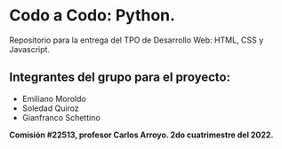 # Codo a Codo: Python.
Repositorio para la entrega del TPO de Desarrollo Web: HTML, CSS y Javascript.
## Integrantes del grupo para el proyecto:
- Emiliano Moroldo
- Soledad Quiroz
- Gianfranco Schettino

**Comisión #22513, profesor Carlos Arroyo. 2do cuatrimestre del 2022.**
